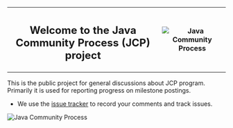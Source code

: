 <table width="100%" border="0" cellspacing="0" cellpadding="0">
<tr>
<th><h2>Welcome to the Java Community Process (JCP) project</h2></th>
<th><img src="./images/JCP-process-tiny.jpg" alt="Java Community Process" /> </th>
</tr>
</table>

This is the public project for general discussions about JCP program. Primarily it is used for reporting progress on milestone postings.

* We use the <a href="https://github.com/jcp-org/jcp/issues">issue tracker</a> to record your comments and track issues.

![Java Community Process](./images/JSR-lifecycle.jpg)


